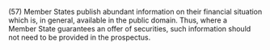 (57) Member States publish abundant information on their financial situation which is, in general, available in the public domain. Thus, where a Member State guarantees an offer of securities, such information should not need to be provided in the prospectus.